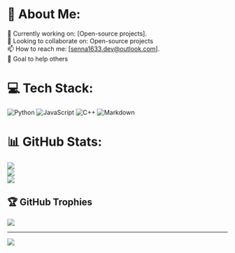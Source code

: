 # 💫 About Me:
🔭 Currently working on: [Open-source projects].<br>👯 Looking to collaborate on: Open-source projects<br>📫 How to reach me: [senna1633.dev@outlook.com].<br>🎯 Goal to help others


# 💻 Tech Stack:
![Python](https://img.shields.io/badge/python-3670A0?style=for-the-badge&logo=python&logoColor=ffdd54) ![JavaScript](https://img.shields.io/badge/javascript-%23323330.svg?style=for-the-badge&logo=javascript&logoColor=%23F7DF1E) ![C++](https://img.shields.io/badge/c++-%2300599C.svg?style=for-the-badge&logo=c%2B%2B&logoColor=white) ![Markdown](https://img.shields.io/badge/markdown-%23000000.svg?style=for-the-badge&logo=markdown&logoColor=white)
# 📊 GitHub Stats:
![](https://github-readme-stats.vercel.app/api?username=Senna1633&theme=algolia&hide_border=false&include_all_commits=false&count_private=false)<br/>
![](https://github-readme-streak-stats.herokuapp.com/?user=Senna1633&theme=algolia&hide_border=false)<br/>
![](https://github-readme-stats.vercel.app/api/top-langs/?username=Senna1633&theme=algolia&hide_border=false&include_all_commits=false&count_private=false&layout=compact)

## 🏆 GitHub Trophies
![](https://github-profile-trophy.vercel.app/?username=Senna1633&theme=radical&no-frame=false&no-bg=true&margin-w=4)



---
[![](https://visitcount.itsvg.in/api?id=Senna1633&icon=0&color=0)](https://visitcount.itsvg.in)

<!-- Proudly created with GPRM ( https://gprm.itsvg.in ) -->
